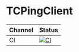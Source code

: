 # TCPingClient

Channel | Status
-|-
CI | [![CI](https://github.com/TCPingInfoView/TCPingClient/workflows/CI/badge.svg)](https://github.com/TCPingInfoView/TCPingClient/actions)
